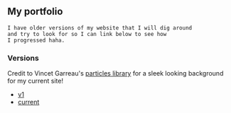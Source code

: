 ## My portfolio
```
I have older versions of my website that I will dig around 
and try to look for so I can link below to see how 
I progressed haha.
```

### Versions
Credit to Vincet Garreau's [particles library](https://github.com/VincentGarreau/particles.js/) for a sleek looking background for
my current site!

- [v1](https://angiereyes99.github.io/archive/v1)
- [current](https://angiereyes99.github.io/)
